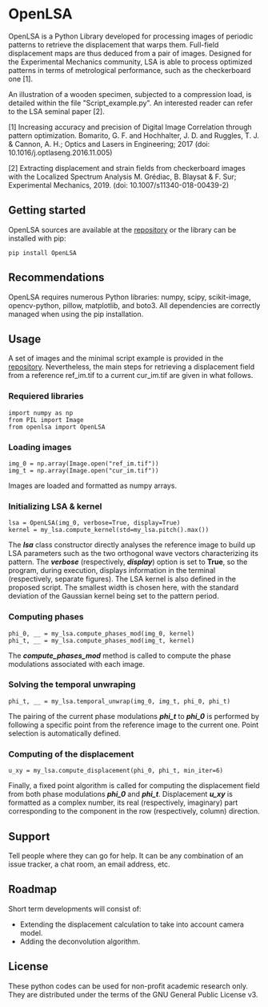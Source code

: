 # OpenLSA

OpenLSA is a Python Library developed for processing images of periodic patterns to retrieve the displacement that warps them.
Full-field displacement maps are thus deduced from a pair of images.
Designed for the Experimental Mechanics community, LSA is able to process optimized patterns in terms of metrological performance, such as the checkerboard one [1].

An illustration of a wooden specimen, subjected to a compression load, is detailed within the file "Script_example.py". An interested reader can refer to the LSA seminal paper [2].

[1] Increasing accuracy and precision of Digital Image Correlation through pattern optimization. Bomarito, G. F. and Hochhalter, J. D. and Ruggles, T. J. \& Cannon, A. H.; Optics and Lasers in Engineering; 2017 (doi: 10.1016/j.optlaseng.2016.11.005)

[2] Extracting displacement and strain fields from checkerboard images with the Localized Spectrum Analysis M. Grédiac, B. Blaysat \& F. Sur; Experimental Mechanics, 2019. (doi: 10.1007/s11340-018-00439-2)


## Getting started
OpenLSA sources are available at the [repository](https://pypi.org/project/openlsa/) or the library can be installed with pip:

```
pip install OpenLSA
```

## Recommendations
OpenLSA requires numerous Python libraries: numpy, scipy, scikit-image, opencv-python, pillow, matplotlib, and boto3.
All dependencies are correctly managed when using the pip installation.

## Usage 
A set of images and the minimal script example is provided in the [repository](https://pypi.org/project/openlsa/).
Nevertheless, the main steps for retrieving a displacement field from a reference ref_im.tif to a current cur_im.tif are given in what follows.


### Requiered libraries
```
import numpy as np
from PIL import Image
from openlsa import OpenLSA
```

### Loading images
```
img_0 = np.array(Image.open("ref_im.tif"))
img_t = np.array(Image.open("cur_im.tif"))
```
Images are loaded and formatted as numpy arrays.

### Initializing LSA & kernel
```
lsa = OpenLSA(img_0, verbose=True, display=True)
kernel = my_lsa.compute_kernel(std=my_lsa.pitch().max())
```
The ***lsa*** class constructor directly analyses the reference image to build up LSA parameters such as the two orthogonal wave vectors characterizing its pattern.
The ***verbose*** (respectively, ***display***) option is set to **True**, so the program, during execution, displays information in the terminal (respectively, separate figures).
The LSA kernel is also defined in the proposed script.
The smallest width is chosen here, with the standard deviation of the Gaussian kernel being set to the pattern period.

### Computing phases
```
phi_0, __ = my_lsa.compute_phases_mod(img_0, kernel)
phi_t, __ = my_lsa.compute_phases_mod(img_t, kernel)
```
The ***compute_phases_mod*** method is called to compute the phase modulations associated with each image.

### Solving the temporal unwraping
```
phi_t, __ = my_lsa.temporal_unwrap(img_0, img_t, phi_0, phi_t)
```
The pairing of the current phase modulations ***phi_t*** to ***phi_0*** is performed by following a specific point from the reference image to the current one.
Point selection is automatically defined.

### Computing of the displacement
```
u_xy = my_lsa.compute_displacement(phi_0, phi_t, min_iter=6)
```
Finally, a fixed point algorithm is called for computing the displacement field from both phase modulations ***phi_0*** and ***phi_t***.
Displacement ***u_xy*** is formatted as a complex number, its real (respectively, imaginary) part corresponding to the component in the row (respectively, column) direction.


## Support
Tell people where they can go for help.
It can be any combination of an issue tracker, a chat room, an email address, etc.

## Roadmap
Short term developments will consist of:
- Extending the displacement calculation to take into account camera model.
- Adding the deconvolution algorithm.

## License
These python codes can be used for non-profit academic research only.
They are distributed under the terms of the GNU General Public License v3.

